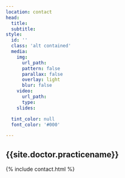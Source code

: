 ```yaml
---
location: contact
head:
  title:
  subtitle:
style:
  id: ''
  class: 'alt contained'
  media:
    img:
      url_path:
      pattern: false
      parallax: false
      overlay: light
      blur: false
    video:
      url_path:
      type:
    slides:

  tint_color: null
  font_color: '#000'

---
```


<h2 class="title text-center"><span class="underlined">{{site.doctor.practicename}}</span></h2>
{% include contact.html %}
